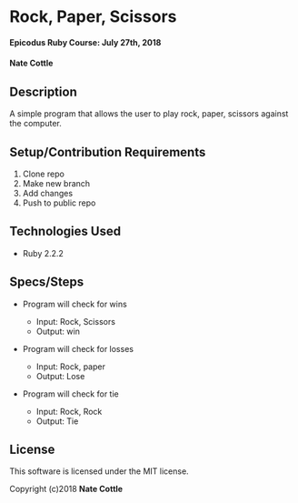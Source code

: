 # Rock, Paper, Scissors

#### Epicodus Ruby Course: July 27th, 2018

#### Nate Cottle

## Description

A simple program that allows the user to play rock, paper, scissors against the computer.

## Setup/Contribution Requirements

1. Clone repo
1. Make new branch
1. Add changes
1. Push to public repo

## Technologies Used

* Ruby 2.2.2

## Specs/Steps

* Program will check for wins
  * Input: Rock, Scissors
  * Output: win

* Program will check for losses
  * Input: Rock, paper
  * Output: Lose

* Program will check for tie
  * Input: Rock, Rock
  * Output: Tie 

## License

This software is licensed under the MIT license.

Copyright (c)2018 **Nate Cottle**
